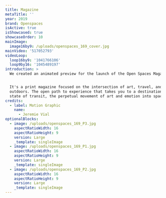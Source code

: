 ```yaml
---
title: Magazine
metaTitle: ''
year: 2019
brand: Openspaces
isActive: true
isShowcased: true
showcaseOrder: 10
mainImage:
  image16by9: /uploads/openspaces_169_cover.jpg
mainVideo: '517052793'
videoLoop:
  loop16by9: '1041766106'
  loop9by16: '1045489197'
introduction: >
  We created an animated preview for the launch of the Open Spaces Magazine.


  It's a print magazine focused on the intersection of art, travel, and the
  outdoors. The open path to experience that takes you to a destination; the
  state of transit, the perpetual movement of art and emotion into space.
credits:
  - label: Motion Graphic
    name:
      - Jeremie Vial
optionalBlocks:
  - image: /uploads/openspaces_169_P3.jpg
    aspectRatioWidth: 16
    aspectRatioHeight: 9
    version: Large
    _template: singleImage
  - image: /uploads/openspaces_169_P1.jpg
    aspectRatioWidth: 16
    aspectRatioHeight: 9
    version: Large
    _template: singleImage
  - image: /uploads/openspaces_169_P2.jpg
    aspectRatioWidth: 16
    aspectRatioHeight: 9
    version: Large
    _template: singleImage
---
```


